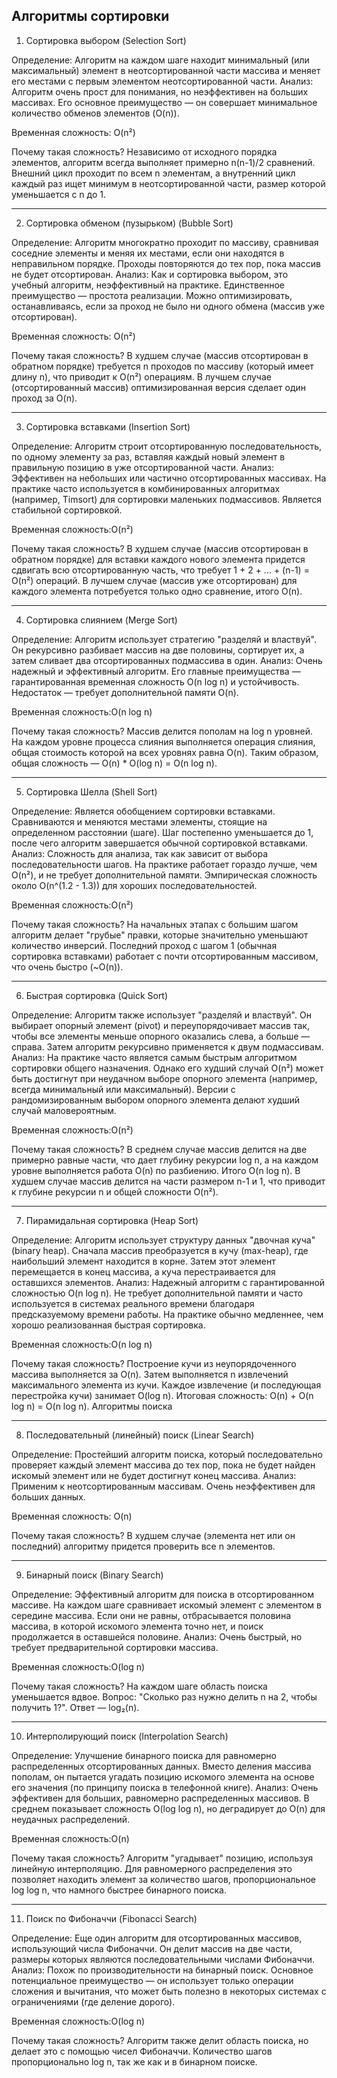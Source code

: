 Алгоритмы сортировки
------------------------------------------------------------------------------------------------------------------------------------------------------

1. Сортировка выбором (Selection Sort)

Определение: Алгоритм на каждом шаге находит минимальный (или максимальный) элемент в неотсортированной части массива и меняет его местами с первым элементом неотсортированной части.
Анализ: Алгоритм очень прост для понимания, но неэффективен на больших массивах. Его основное преимущество — он совершает минимальное количество обменов элементов (O(n)).

Временная сложность: O(n²)

Почему такая сложность? Независимо от исходного порядка элементов, алгоритм всегда выполняет примерно n(n-1)/2 сравнений. Внешний цикл проходит по всем n элементам, а внутренний цикл каждый раз ищет минимум в неотсортированной части, размер которой уменьшается с n до 1.

------------------------------------------------------------------------------------------------------------------------------------------------------
2. Сортировка обменом (пузырьком) (Bubble Sort)

Определение: Алгоритм многократно проходит по массиву, сравнивая соседние элементы и меняя их местами, если они находятся в неправильном порядке. Проходы повторяются до тех пор, пока массив не будет отсортирован.
Анализ: Как и сортировка выбором, это учебный алгоритм, неэффективный на практике. Единственное преимущество — простота реализации. Можно оптимизировать, останавливаясь, если за проход не было ни одного обмена (массив уже отсортирован).

Временная сложность: O(n²)

Почему такая сложность? В худшем случае (массив отсортирован в обратном порядке) требуется n проходов по массиву (который имеет длину n), что приводит к O(n²) операциям. В лучшем случае (отсортированный массив) оптимизированная версия сделает один проход за O(n).

------------------------------------------------------------------------------------------------------------------------------------------------------
3. Сортировка вставками (Insertion Sort)

Определение: Алгоритм строит отсортированную последовательность, по одному элементу за раз, вставляя каждый новый элемент в правильную позицию в уже отсортированной части.
Анализ: Эффективен на небольших или частично отсортированных массивах. На практике часто используется в комбинированных алгоритмах (например, Timsort) для сортировки маленьких подмассивов. Является стабильной сортировкой.

Временная сложность:O(n²)

Почему такая сложность? В худшем случае (массив отсортирован в обратном порядке) для вставки каждого нового элемента придется сдвигать всю отсортированную часть, что требует 1 + 2 + ... + (n-1) = O(n²) операций. В лучшем случае (массив уже отсортирован) для каждого элемента потребуется только одно сравнение, итого O(n).

------------------------------------------------------------------------------------------------------------------------------------------------------
4. Сортировка слиянием (Merge Sort)

Определение: Алгоритм использует стратегию "разделяй и властвуй". Он рекурсивно разбивает массив на две половины, сортирует их, а затем сливает два отсортированных подмассива в один.
Анализ: Очень надежный и эффективный алгоритм. Его главные преимущества — гарантированная временная сложность O(n log n) и устойчивость. Недостаток — требует дополнительной памяти O(n).

Временная сложность:O(n log n)

Почему такая сложность? Массив делится пополам на log n уровней. На каждом уровне процесса слияния выполняется операция слияния, общая стоимость которой на всех уровнях равна O(n). Таким образом, общая сложность — O(n) * O(log n) = O(n log n).

------------------------------------------------------------------------------------------------------------------------------------------------------
5. Сортировка Шелла (Shell Sort)

Определение: Является обобщением сортировки вставками. Сравниваются и меняются местами элементы, стоящие на определенном расстоянии (шаге). Шаг постепенно уменьшается до 1, после чего алгоритм завершается обычной сортировкой вставками.
Анализ: Сложность для анализа, так как зависит от выбора последовательности шагов. На практике работает гораздо лучше, чем O(n²), и не требует дополнительной памяти. Эмпирическая сложность около O(n^(1.2 - 1.3)) для хороших последовательностей.

Временная сложность:O(n²) 

Почему такая сложность? На начальных этапах с большим шагом алгоритм делает "грубые" правки, которые значительно уменьшают количество инверсий. Последний проход с шагом 1 (обычная сортировка вставками) работает с почти отсортированным массивом, что очень быстро (~O(n)).

------------------------------------------------------------------------------------------------------------------------------------------------------
6. Быстрая сортировка (Quick Sort)

Определение: Алгоритм также использует "разделяй и властвуй". Он выбирает опорный элемент (pivot) и переупорядочивает массив так, чтобы все элементы меньше опорного оказались слева, а больше — справа. Затем алгоритм рекурсивно применяется к двум подмассивам.
Анализ: На практике часто является самым быстрым алгоритмом сортировки общего назначения. Однако его худший случай O(n²) может быть достигнут при неудачном выборе опорного элемента (например, всегда минимальный или максимальный). Версии с рандомизированным выбором опорного элемента делают худший случай маловероятным.

Временная сложность:O(n²)

Почему такая сложность? В среднем случае массив делится на две примерно равные части, что дает глубину рекурсии log n, а на каждом уровне выполняется работа O(n) по разбиению. Итого O(n log n). В худшем случае массив делится на части размером n-1 и 1, что приводит к глубине рекурсии n и общей сложности O(n²).

------------------------------------------------------------------------------------------------------------------------------------------------------
7. Пирамидальная сортировка (Heap Sort)

Определение: Алгоритм использует структуру данных "двочная куча" (binary heap). Сначала массив преобразуется в кучу (max-heap), где наибольший элемент находится в корне. Затем этот элемент перемещается в конец массива, а куча перестраивается для оставшихся элементов.
Анализ: Надежный алгоритм с гарантированной сложностью O(n log n). Не требует дополнительной памяти и часто используется в системах реального времени благодаря предсказуемому времени работы. На практике обычно медленнее, чем хорошо реализованная быстрая сортировка.

Временная сложность:O(n log n)

Почему такая сложность? Построение кучи из неупорядоченного массива выполняется за O(n). Затем выполняется n извлечений максимального элемента из кучи. Каждое извлечение (и последующая перестройка кучи) занимает O(log n). Итоговая сложность: O(n) + O(n log n) = O(n log n).
Алгоритмы поиска

------------------------------------------------------------------------------------------------------------------------------------------------------
8. Последовательный (линейный) поиск (Linear Search)

Определение: Простейший алгоритм поиска, который последовательно проверяет каждый элемент массива до тех пор, пока не будет найден искомый элемент или не будет достигнут конец массива.
Анализ: Применим к неотсортированным массивам. Очень неэффективен для больших данных.

Временная сложность: O(n)

Почему такая сложность? В худшем случае (элемента нет или он последний) алгоритму придется проверить все n элементов.

------------------------------------------------------------------------------------------------------------------------------------------------------
9. Бинарный поиск (Binary Search)

Определение: Эффективный алгоритм для поиска в отсортированном массиве. На каждом шаге сравнивает искомый элемент с элементом в середине массива. Если они не равны, отбрасывается половина массива, в которой искомого элемента точно нет, и поиск продолжается в оставшейся половине.
Анализ: Очень быстрый, но требует предварительной сортировки массива.

Временная сложность:O(log n)

Почему такая сложность? На каждом шаге область поиска уменьшается вдвое. Вопрос: "Сколько раз нужно делить n на 2, чтобы получить 1?". Ответ — log₂(n).

------------------------------------------------------------------------------------------------------------------------------------------------------
10. Интерполирующий поиск (Interpolation Search)

Определение: Улучшение бинарного поиска для равномерно распределенных отсортированных данных. Вместо деления массива пополам, он пытается угадать позицию искомого элемента на основе его значения (по принципу поиска в телефонной книге).
Анализ: Очень эффективен для больших, равномерно распределенных массивов. В среднем показывает сложность O(log log n), но деградирует до O(n) для неудачных распределений.

Временная сложность:O(n)

Почему такая сложность? Алгоритм "угадывает" позицию, используя линейную интерполяцию. Для равномерного распределения это позволяет находить элемент за количество шагов, пропорциональное log log n, что намного быстрее бинарного поиска.

------------------------------------------------------------------------------------------------------------------------------------------------------
11. Поиск по Фибоначчи (Fibonacci Search)

Определение: Еще один алгоритм для отсортированных массивов, использующий числа Фибоначчи. Он делит массив на две части, размеры которых являются последовательными числами Фибоначчи.
Анализ: Похож по производительности на бинарный поиск. Основное потенциальное преимущество — он использует только операции сложения и вычитания, что может быть полезно в некоторых системах с ограничениями (где деление дорого).

Временная сложность:O(log n)

Почему такая сложность? Алгоритм также делит область поиска, но делает это с помощью чисел Фибоначчи. Количество шагов пропорционально log n, так же как и в бинарном поиске.
